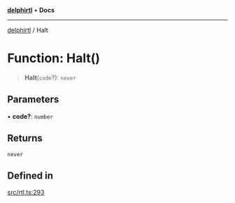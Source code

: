 [**delphirtl**](../README.md) • **Docs**

***

[delphirtl](../globals.md) / Halt

# Function: Halt()

> **Halt**(`code`?): `never`

## Parameters

• **code?**: `number`

## Returns

`never`

## Defined in

[src/rtl.ts:293](https://github.com/chuacw/delphirtl/blob/1d6969b8a199060a984c4375d6be1f0ffa838be2/src/rtl.ts#L293)
